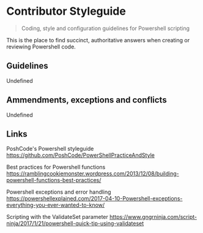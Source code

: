 # Contributor Styleguide
> Coding, style and configuration guidelines for 
Powershell scripting

This is the place to find succinct, authoritative answers when creating or reviewing 
Powershell code.

## Guidelines

Undefined

## Ammendments, exceptions and conflicts

Undefined

## Links

PoshCode's Powershell styleguide
https://github.com/PoshCode/PowerShellPracticeAndStyle

Best practices for Powershell functions
https://ramblingcookiemonster.wordpress.com/2013/12/08/building-powershell-functions-best-practices/ 

Powershell exceptions and error handling
https://powershellexplained.com/2017-04-10-Powershell-exceptions-everything-you-ever-wanted-to-know/ 

Scripting with the ValidateSet parameter
https://www.gngrninja.com/script-ninja/2017/1/21/powershell-quick-tip-using-validateset 
